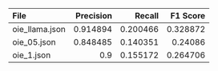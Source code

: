 | File           |   Precision |   Recall |   F1 Score |
|:---------------|------------:|---------:|-----------:|
| oie_llama.json |    0.914894 | 0.200466 |   0.328872 |
| oie_05.json    |    0.848485 | 0.140351 |   0.24086  |
| oie_1.json     |    0.9      | 0.155172 |   0.264706 |